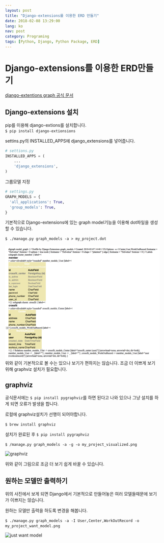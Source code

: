```yaml
---
layout: post
title: "Django-extensions를 이용한 ERD 만들기"
date: 2018-02-08 13:29:00
lang: ko
nav: post
category: Programing
tags: [Python, Django, Python Package, ERD]
---
```


# Django-extensions를 이용한 ERD만들기

[django-extentions graph 공식 문서](http://django-extensions.readthedocs.io/en/latest/graph_models.html)

## Django-extensions 설치 
pip를 이용해 django-extions를 설치합니다.<br>
`$ pip install django-extionsions`

settins.py의 INSTALLED\_APPS에 django\_extensions를 넣어줍니다. 

```python
# settions.py
INSTALLED_APPS = (
    ...
    'django_extensions',
)

```
그룹모델 지정 

```python
# settings.py
GRAPH_MODELS = {
  'all_applications': True,
  'group_models': True,
}

```

기본적으로 Django-extensions에 있는 graph model기능을 이용해 dot파일을 생성할 수 있습니다.

`$ ./manage.py graph_models -a > my_project.dot`

![dot file](/images/erd/dot.png)
위와 같이 기본적으로 볼 수는 있으나 보기가 편하지는 않습니다.
조금 더 이쁘게 보기 위해 graphviz 설치가 필요합니다. 

## graphviz

공식문서에는 `$ pip install pygraphviz`를 하면 된다고 나와 있으나 그냥 설치를 하게 되면 오류가 발생을 합니다.

로컬에 graphviz설치가 선행이 되어야합니다.

```$ brew install graphviz```

설치가 완료된 후 `$ pip install pygraphviz`

`$ /manage.py graph_models -a -g -o my_project_visualized.png`

![graphviz](/images/erd/graphviz.png)

위와 같이 그림으로 조금 더 보기 쉽게 바꿀 수 있습니다.

## 원하는 모델만 출력하기 

위의 사진에서 보게 되면 Django에서 기본적으로 만들어놓은 여러 모델들때문에 보기가 이쁘지는 않습니다.

원하는 모델만 출력을 하도록 변경을 해봅니다.

`$ ./manage.py graph_models -a -I User,Center,WorkOutRecord -o my_project_want_model.png`

![just want model](/images/erd/my_project_include.png)
